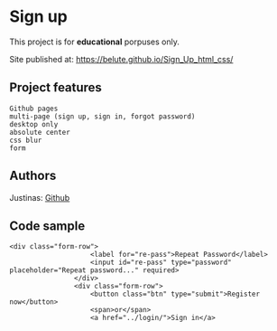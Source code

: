 
# Sign up


This project is for **educational** porpuses only. 

Site published at: https://belute.github.io/Sign_Up_html_css/


## Project features


    Github pages
    multi-page (sign up, sign in, forgot password)
    desktop only
    absolute center
    css blur
    form


## Authors

Justinas: [Github](https://github.com/belute)


## Code sample

```
<div class="form-row">
                    <label for="re-pass">Repeat Password</label>
                    <input id="re-pass" type="password" placeholder="Repeat password..." required>
                </div>
                <div class="form-row">
                    <button class="btn" type="submit">Register now</button>
                    <span>or</span>
                    <a href="../login/">Sign in</a>
```
